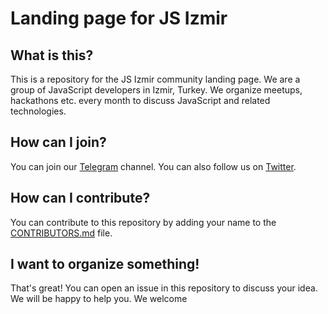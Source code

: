 # Landing page for JS Izmir

## What is this?

This is a repository for the JS Izmir community landing page. We are a group of JavaScript developers in Izmir, Turkey. We organize meetups, hackathons etc. every month to discuss JavaScript and related technologies.

## How can I join?

You can join our [Telegram](https://t.me/js_izmir) channel. You can also follow us on [Twitter](https://twitter.com/izmirjs).

## How can I contribute?

You can contribute to this repository by adding your name to the [CONTRIBUTORS.md](CONTRIBUTORS.md) file.

## I want to organize something!

That's great! You can open an issue in this repository to discuss your idea. We will be happy to help you. We welcome
